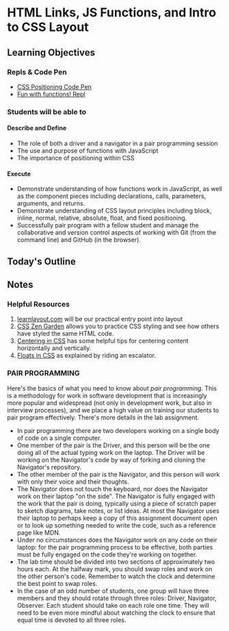# HTML Links, JS Functions, and Intro to CSS Layout

<!-- Description Here -->

## Learning Objectives

### Repls & Code Pen

- [CSS Positioning Code Pen](https://codepen.io/arpatterson31/pen/QWqwewe)
- [Fun with functions! Repl](https://replit.com/@arpatterson31/Fun-with-functions#index.js)

### Students will be able to

#### Describe and Define

- The role of both a driver and a navigator in a pair programming session
- The use and purpose of functions with JavaScript
- The importance of positioning within CSS

#### Execute

- Demonstrate understanding of how functions work in JavaScript, as well as the component pieces including declarations, calls, parameters, arguments, and returns.
- Demonstrate understanding of CSS layout principles including block, inline, normal, relative, absolute, float, and fixed positioning.
- Successfully pair program with a fellow student and manage the collaborative and version control aspects of working with Git (from the command line) and GitHub (in the browser).

## Today's Outline

<!-- To Be Completed By Instructor -->

## Notes

### Helpful Resources

1. [learnlayout.com](http://learnlayout.com) will be our practical entry point into layout
1. [CSS Zen Garden](http://www.csszengarden.com/) allows you to practice CSS styling and see how others have styled the same HTML code.
1. [Centering in CSS](https://css-tricks.com/centering-css-complete-guide/) has some helpful tips for centering content horizontally and vertically.
1. [Floats in CSS](https://medium.freecodecamp.org/css-floats-explained-by-riding-an-escalator-57fa55232333) as explained by riding an escalator.

### PAIR PROGRAMMING

Here's the basics of what you need to know about *pair programming*. This is a methodology for work in software development that is increasingly more popular and widespread (not only in development work, but also in interview processes), and we place a high value on training our students to pair program effectively. There's more details in the lab assignment.

- In pair programming there are two developers working on a single body of code on a single computer.
- One member of the pair is the Driver, and this person will be the one doing all of the actual typing work on the laptop. The Driver will be working on the Navigator's code by way of forking and cloning the Navigator's repository.
- The other member of the pair is the Navigator, and this person will work with only their voice and their thoughts.
- The Navigator does not touch the keyboard, nor does the Navigator work on their laptop "on the side". The Navigator is fully engaged with the work that the pair is doing, typically using a piece of scratch paper to sketch diagrams, take notes, or list ideas. At most the Navigator uses their laptop to perhaps keep a copy of this assignment document open or to look up something needed to write the code, such as a reference page like MDN.
- Under no circumstances does the Navigator work on any code on their laptop: for the pair programming process to be effective, both parties must be fully engaged on the code they're working on together.
- The lab time should be divided into two sections of approximately two hours each. At the halfway mark, you should swap roles and work on the other person's code. Remember to watch the clock and determine the best point to swap roles.
- In the case of an odd number of students, one group will have three members and they should rotate through three roles: Driver, Navigator, Observer. Each student should take on each role one time. They will need to be even more mindful about watching the clock to ensure that equal time is devoted to all three roles.
